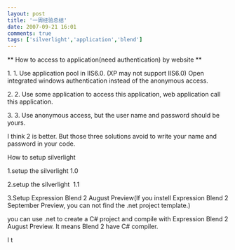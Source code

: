 ```yaml
---
layout: post
title: '一周经验总结'
date: 2007-09-21 16:01
comments: true
tags: ['silverlight','application','blend']
---
```


** How to access to application(need authentication) by website  **

1\.  1\.  Use application pool in IIS6.0. (XP may not support IIS6.0) Open
integrated windows authentication instead of the anonymous access.

2\.  2\.  Use some application to access this application, web application
call this application.

3\.  3\.  Use anonymous access, but the user name and password should be
yours.

I think 2 is better. But those three solutions avoid to write your name and
password in your code.

How to setup silverlight

1.setup the silverlight 1.0

2.setup the silverlight  1.1

3.Setup Expression Blend 2 August Preview(If you instell Expression Blend 2
September Preview, you can not find the .net project template.)

you can use .net to create a C# project and compile with Expression Blend 2
August Preview. It means Blend 2 have C# compiler.

I t

